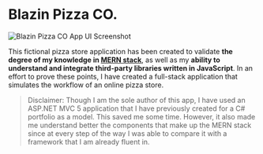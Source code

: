 # Blazin Pizza CO.
![Blazin Pizza CO App UI Screenshot](https://i.ibb.co/3715Nwj/Screenshot-2021-05-03-at-18-38-44.png)

This fictional pizza store application has been created to validate **the degree of my knowledge in [MERN stack](https://www.mongodb.com/mern-stack)**, as well as my **ability to understand and integrate third-party libraries written in JavaScript**. In an effort to prove these points, I have created a full-stack application that simulates the workflow of an online pizza store.

> Disclaimer: Though I am the sole author of this app, I have used an ASP.NET MVC 5 application that I have previously created for a C# portfolio as a model. This saved me some time. However, it also made me understand better the components that make up the MERN stack since at every step of the way I was able to compare it with a framework that I am already fluent in.
